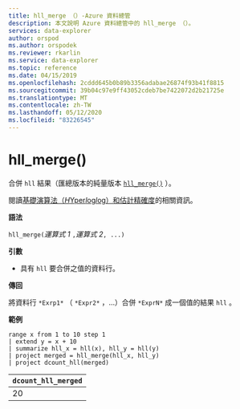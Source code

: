 ```yaml
---
title: hll_merge （）-Azure 資料總管
description: 本文說明 Azure 資料總管中的 hll_merge （）。
services: data-explorer
author: orspod
ms.author: orspodek
ms.reviewer: rkarlin
ms.service: data-explorer
ms.topic: reference
ms.date: 04/15/2019
ms.openlocfilehash: 2cddd645b0b89b3356adabae26874f93b41f8815
ms.sourcegitcommit: 39b04c97e9ff43052cdeb7be7422072d2b21725e
ms.translationtype: MT
ms.contentlocale: zh-TW
ms.lasthandoff: 05/12/2020
ms.locfileid: "83226545"
---
```

# <a name="hll_merge"></a>hll_merge()

合併 `hll` 結果（匯總版本的純量版本 [`hll_merge()`](hll-merge-aggfunction.md) ）。

閱讀[基礎演算法（*H*Yper*l*og*l*og）和估計精確度](dcount-aggfunction.md#estimation-accuracy)的相關資訊。

**語法**

`hll_merge(`*運算式 1* `,`*運算式 2*`, ...)`

**引數**

* 具有 `hll` 要合併之值的資料行。

**傳回**

將資料行 `*Exrp1*` （ `*Expr2*` ，...）合併 `*ExprN*` 成一個值的結果 `hll` 。

**範例**

<!-- csl: https://help.kusto.windows.net:443/KustoMonitoringPersistentDatabase -->
```kusto
range x from 1 to 10 step 1 
| extend y = x + 10
| summarize hll_x = hll(x), hll_y = hll(y)
| project merged = hll_merge(hll_x, hll_y)
| project dcount_hll(merged)
```

|`dcount_hll_merged`|
|---|
|20|
